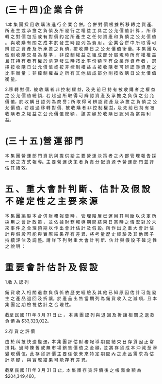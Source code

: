 # (三 十 四 )企 業 合 併

1.本 集 團 採 用 收 購 法 進 行 企 業 合 併。合 併 對 價 根 據 所 移 轉 之 資 產、所 產 生 或 承 擔 之 負 債 及 所 發 行 之 權 益 工 具 之 公 允 價 值 計 算 ， 所 移 轉 之 對 價 包 括 或 有 對 價 約 定 所 產 生 之 任 何 資 產 和 負 債 之 公 允 價 值 。 與 收 購 有 關 之 成 本 於 發 生 時 認 列 為 費 用 。 企 業 合 併 中 所 取 得 可 辨 認 之 資 產 及 所 承 擔 之 負 債，按 收 購 日 之 公 允 價 值 衡 量。本 集 團 以 個 別 收 購 交 易 為 基 準 ， 非 控 制 權 益 之 組 成 部 分 屬 現 時 所 有 權 權 益 且 其 持 有 者 有 權 於 清 算 發 生 時 按 比 率 份 額 享 有 企 業 淨 資 產 者 ， 選 擇 按 收 購 日 公 允 價 值 或 按 非 控 制 權 益 占 被 收 購 者 可 辨 認 淨 資 產 之 比 率 衡 量 ； 非 控 制 權 益 之 所 有 其 他 組 成 部 分 則 按 收 購 日 公 允 價 值 衡 量。

2.移 轉 對 價、被 收 購 者 非 控 制 權 益，及 先 前 已 持 有 被 收 購 者 之 權 益 之 公 允 價 值 總 額，若 超 過 所 取 得 可 辨 認 資 產 及 承 擔 之 負 債 之 公 允 價 值，於 收 購 日 認 列 為 商 譽；所 取 得 可 辨 認 資 產 及 承 擔 之 負 債 之 公 允 價 值，若 超 過 移 轉 對 價、被 收 購 者 非 控 制 權 益，及 先 前 已 持 有 被 收 購 者 之 權 益 之 公 允 價 值 總 額 ， 該 差 額 於 收 購 日 認 列 為 當 期 利 益。

# (三 十 五 )營 運 部 門

本 集 團 營 運 部 門 資 訊 與 提 供 給 主 要 營 運 決 策 者 之 內 部 管 理 報 告 採 一 致 之 方 式 報 導。主 要 營 運 決 策 者 負 責 分 配 資 源 予 營 運 部 門 並 評 估 其 績 效。

# 五 、 重 大 會 計 判 斷 、 估 計 及 假 設 不 確 定 性 之 主 要 來 源

本 集 團 編 製 本 合 併 財 務 報 告 時 ， 管 理 階 層 已 運 用 其 判 斷 以 決 定 所 採 用 之 會 計 政 策 ， 並 依 據 財 務 報 導 期 間 結 束 日 當 時 之 情 況 對 於 未 來 事 件 之 合 理 預 期 以 作 出 會 計 估 計 及 假 設。所 作 出 之 重 大 會 計 估 計 與 假 設 可 能 與 實 際 結 果 存 有 差 異，將 考 量 歷 史 經 驗 及 其 他 因 子 持 續 評 估 及 調 整。請 詳 下 列 對 重 大 會 計 判 斷、估 計 與 假 設 不 確 定 性 之 說 明 ：

# 重 要 會 計 估 計 及 假 設

1.收 入 認 列

銷 貨 收 入 相 關 退 款 負 債 係 依 歷 史 經 驗 及 其 他 已 知 原 因 估 計 可 能 發 生 之 產 品 退 回 及 折 讓，於 產 品 出 售 當 期 列 為 銷 貨 收 入 之 減 項，且 本 集 團 定 期 檢 視 估 計 之 合 理 性。

截至 民 國 111 年 3 月 31 日 止 ， 本 集 團 認 列 與 退 回 及 折 讓 相 關 之 退 款 負 債 為 $33,323,022。

2.存 貨 之 評 價

由 於 科 技 快 速 變 遷，本 集 團 評 估 財 務 報 導 期 間 結 束 日 存 貨 因 正 常 損 耗、過 時 陳 舊 或 無 市 場 銷 售 價 值 之 金 額，並 將 存 貨 成 本 沖 減 至 淨 變 現 價 值。此 存 貨 評 價 主 要 係 依 未 來 特 定 期 間 內 之 產 品 需 求 為 估 計 基 礎 ， 與 實 際 結 果 可 能 存 有 差 異。

截至 民 國 111 年 3 月 31 日 止，本 集 團 存 貨 評 價 後 之 帳 面 金 額 為 $204,349,460。
